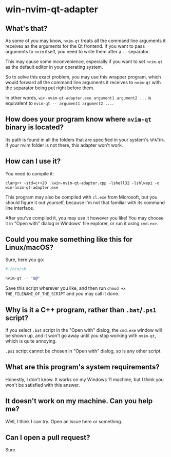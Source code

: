 # win-nvim-qt-adapter

## What's that?

As some of you may know, `nvim-qt` treats all the command line arguments it receives as the arguments for the Qt frontend. If you want to pass arguments to `nvim` itself, you need to write them after a `--` separator.

This may cause some inconvenience, especially if you want to set `nvim-qt` as the default editor in your operating system.

So to solve this exact problem, you may use this wrapper program, which would forward all the command line arguments it receives to `nvim-qt` with the separator being put right before them.

In other words, `win-nvim-qt-adapter.exe argument1 argument2 ...` is equivalent to `nvim-qt -- argument1 argument2 ...`.

## How does your program know where `nvim-qt` binary is located?

Its path is found in all the folders that are specified in your system's `%PATH%`. If your nvim folder is not there, this adapter won't work.

## How can I use it?

You need to compile it:
```
clang++ -std=c++20 .\win-nvim-qt-adapter.cpp -lshell32 -lshlwapi -o win-nvim-qt-adapter.exe
```

This program may also be compiled with `cl.exe` from Microsoft, but you should figure it out yourself, because I'm not that familiar with its command line interface.

After you've compiled it, you may use it however you like! You may choose it in "Open with" dialog in Windows' file explorer, or run it using `cmd.exe`.

## Could you make something like this for Linux/macOS?

Sure, here you go:
```sh
#!/bin/sh

nvim-qt -- "$@"
```

Save this script wherever you like, and then run `chmod +x THE_FILENAME_OF_THE_SCRIPT` and you may call it done.

## Why is it a C++ program, rather than `.bat`/`.ps1` script?

If you select `.bat` script in the "Open with" dialog, the `cmd.exe` window will be shown up, and it won't go away until you stop working with `nvim-qt`, which is quite annoying.

`.ps1` script cannot be chosen in "Open with" dialog, so is any other script.


## What are this program's system requirements?

Honestly, I don't know. It works on my Windows 11 machine, but I think you won't be satisfied with this answer.

## It doesn't work on my machine. Can you help me?

Well, I think I can try. Open an issue here or something.

## Can I open a pull request?

Sure.
